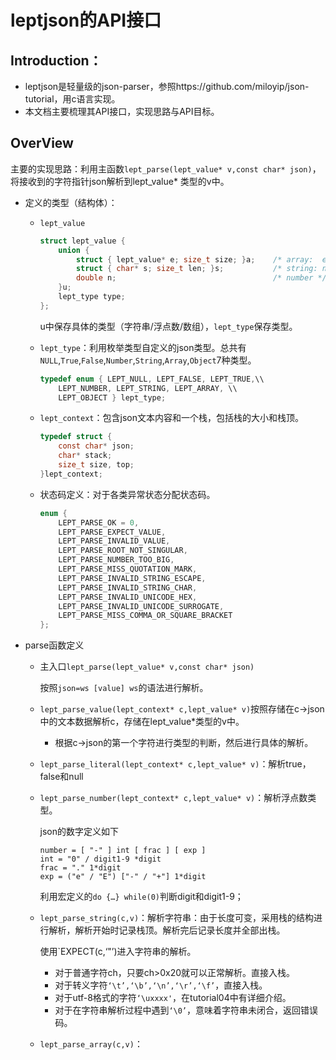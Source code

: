 # leptjson的API接口

## Introduction：

- leptjson是轻量级的json-parser，参照https://github.com/miloyip/json-tutorial，用c语言实现。
- 本文档主要梳理其API接口，实现思路与API目标。

## OverView

主要的实现思路：利用主函数`lept_parse(lept_value* v,const char* json)`，将接收到的字符指针json解析到lept_value* 类型的v中。

- 定义的类型（结构体）：

  - `lept_value`

    ```c
    struct lept_value {
        union {
            struct { lept_value* e; size_t size; }a;    /* array:  elements, element count */
            struct { char* s; size_t len; }s;           /* string: null-terminated string, string length */
            double n;                                   /* number */
        }u;
        lept_type type;
    };
    ```

    u中保存具体的类型（字符串/浮点数/数组），`lept_type`保存类型。

  - `lept_type`：利用枚举类型自定义的json类型。总共有`NULL`,`True`,`False`,`Number`,`String`,`Array`,`Object`7种类型。

    ```c
    typedef enum { LEPT_NULL, LEPT_FALSE, LEPT_TRUE,\\
        LEPT_NUMBER, LEPT_STRING, LEPT_ARRAY, \\
        LEPT_OBJECT } lept_type;
    ```

  - `lept_context`：包含json文本内容和一个栈，包括栈的大小和栈顶。

    ```c
    typedef struct {
        const char* json;
        char* stack;
        size_t size, top;
    }lept_context;
    ```

  - 状态码定义：对于各类异常状态分配状态码。

    ```c
    enum {
        LEPT_PARSE_OK = 0,
        LEPT_PARSE_EXPECT_VALUE,
        LEPT_PARSE_INVALID_VALUE,
        LEPT_PARSE_ROOT_NOT_SINGULAR,
        LEPT_PARSE_NUMBER_TOO_BIG,
        LEPT_PARSE_MISS_QUOTATION_MARK,
        LEPT_PARSE_INVALID_STRING_ESCAPE,
        LEPT_PARSE_INVALID_STRING_CHAR,
        LEPT_PARSE_INVALID_UNICODE_HEX,
        LEPT_PARSE_INVALID_UNICODE_SURROGATE,
        LEPT_PARSE_MISS_COMMA_OR_SQUARE_BRACKET
    };
    ```

- parse函数定义

  - 主入口`lept_parse(lept_value* v,const char* json)`

    按照`json=ws [value] ws`的语法进行解析。

  - `lept_parse_value(lept_context* c,lept_value* v)`按照存储在c->json中的文本数据解析c，存储在lept_value*类型的v中。

    - 根据c->json的第一个字符进行类型的判断，然后进行具体的解析。

  - `lept_parse_literal(lept_context* c,lept_value* v)`：解析true，false和null

  - `lept_parse_number(lept_context* c,lept_value* v)`：解析浮点数类型。

    json的数字定义如下

    ```
    number = [ "-" ] int [ frac ] [ exp ]
    int = "0" / digit1-9 *digit
    frac = "." 1*digit
    exp = ("e" / "E") ["-" / "+"] 1*digit
    ```

    利用宏定义的`do {…} while(0)`判断digit和digit1-9；

  - `lept_parse_string(c,v)`：解析字符串：由于长度可变，采用栈的结构进行解析，解析开始时记录栈顶。解析完后记录长度并全部出栈。

    使用`EXPECT(c,‘\"’)进入字符串的解析。

    - 对于普通字符ch，只要ch>0x20就可以正常解析。直接入栈。
    - 对于转义字符`‘\t’,‘\b’,‘\n’,‘\r’,‘\f’`，直接入栈。
    - 对于utf-8格式的字符`‘\uxxxx'`，在tutorial04中有详细介绍。
    - 对于在字符串解析过程中遇到`‘\0’`，意味着字符串未闭合，返回错误码。

  - `lept_parse_array(c,v)`：